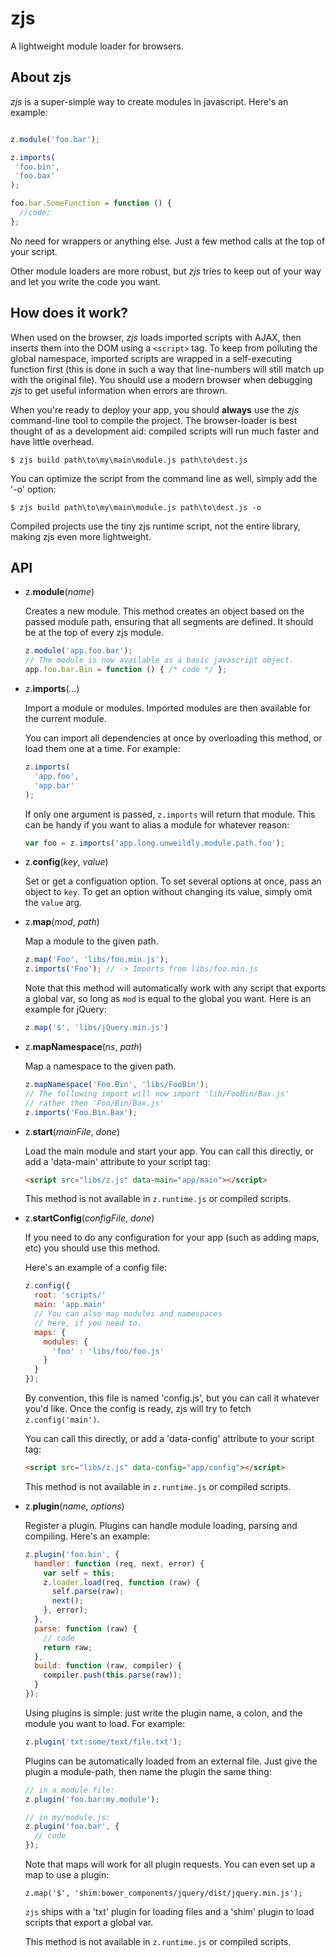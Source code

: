 zjs
===
A lightweight module loader for browsers.

About zjs
---------
*zjs* is a super-simple way to create modules in javascript. Here's an example:

```js

z.module('foo.bar');

z.imports(
 'foo.bin',
 'foo.bax'
);

foo.bar.SomeFunction = function () {
  //code;
};

```

No need for wrappers or anything else. Just a few method calls at the top of your
script.

Other module loaders are more robust, but *zjs* tries to keep out of your way and let you
write the code you want.


How does it work?
-----------------
When used on the browser, *zjs* loads imported scripts with AJAX, then inserts them into the DOM using a `<script>` tag.
To keep from polluting the global namespace, imported scripts are wrapped in a self-executing function first (this is done
in such a way that line-numbers will still match up with the original file). You should use a modern browser when debugging
*zjs* to get useful information when errors are thrown.

When you're ready to deploy your app, you should **always** use the *zjs* command-line tool to compile the project.
The browser-loader is best thought of as a development aid: compiled scripts will run much faster and have little overhead.

```
$ zjs build path\to\my\main\module.js path\to\dest.js
```

You can optimize the script from the command line as well, simply add the '-o' option:

```
$ zjs build path\to\my\main\module.js path\to\dest.js -o
```

Compiled projects use the tiny zjs runtime script, not the entire library, making zjs even more lightweight.

API 
---

- z.__module__(*name*)

  Creates a new module. This method creates an object based on
  the passed module path, ensuring that all segments are defined.
  It should be at the top of every zjs module.

  ```javascript 
  z.module('app.foo.bar');
  // The module is now available as a basic javascript object.
  app.foo.bar.Bin = function () { /* code */ };
  ```

- z.__imports__(*...*)

  Import a module or modules. Imported modules are then available for the
  current module.

  You can import all dependencies at once by overloading this method, or
  load them one at a time. For example:

  ```javascript
  z.imports(
    'app.foo',
    'app.bar'
  );
  ```

  If only one argument is passed, `z.imports` will return that module. This
  can be handy if you want to alias a module for whatever reason:

  ```javascript
  var foo = z.imports('app.long.unweildly.module.path.foo');
  ```

- z.__config__(*key*, *value*)

  Set or get a configuation option. To set several options
  at once, pass an object to `key`. To get an option without
  changing its value, simply omit the `value` arg.

- z.__map__(*mod*, *path*)
  
  Map a module to the given path.
  
  ```javascript
  z.map('Foo', 'libs/foo.min.js');
  z.imports('Foo'); // -> Imports from libs/foo.min.js
  ```

  Note that this method will automatically work with any 
  script that exports a global var, so long as `mod` is 
  equal to the global you want. Here is an example for jQuery:
  
  ```javascript
  z.map('$', 'libs/jQuery.min.js')
  ```

- z.__mapNamespace__(*ns*, *path*)

  Map a namespace to the given path.

  ```javascript
  z.mapNamespace('Foo.Bin', 'libs/FooBin');
  // The following import will now import 'lib/FooBin/Bax.js'
  // rather then 'Foo/Bin/Bax.js'
  z.imports('Foo.Bin.Bax');
  ```

- z.__start__(*mainFile*, *done*)

  Load the main module and start your app. You can call this directly, or add a
  'data-main' attribute to your script tag:

  ```html
  <script src="libs/z.js" data-main="app/main"></script>
  ```

  This method is not available in `z.runtime.js` or compiled scripts.

- z.__startConfig__(*configFile*, *done*)
  
  If you need to do any configuration for your app (such as adding maps, etc)
  you should use this method. 

  Here's an example of a config file:

  ```javascript
  z.config({
    root: 'scripts/'
    main: 'app.main'
    // You can also map modules and namespaces
    // here, if you need to.
    maps: {
      modules: {
        'foo' : 'libs/foo/foo.js'
      }
    }
  });
  ```

  By convention, this file is named 'config.js', but you can
  call it whatever you'd like. Once the config is ready, zjs 
  will try to fetch `z.config('main')`.

  You can call this directly, or add a 'data-config' attribute 
  to your script tag:

  ```html
  <script src="libs/z.js" data-config="app/config"></script>
  ``` 

  This method is not available in `z.runtime.js` or compiled scripts.

- z.__plugin__(*name*, *options*)

  Register a plugin. Plugins can handle module loading, parsing and
  compiling. Here's an example:

  ```javascript
  z.plugin('foo.bin', {
    handler: function (req, next, error) {
      var self = this;
      z.loader.load(req, function (raw) {
        self.parse(raw);
        next();
      }, error);
    },
    parse: function (raw) {
      // code
      return raw;
    },
    build: function (raw, compiler) {
      compiler.push(this.parse(raw));
    }
  });
  ```

  Using plugins is simple: just write the plugin name, a colon, and the module
  you want to load. For example:

  ```javascript
  z.plugin('txt:some/text/file.txt');
  ```

  Plugins can be automatically loaded from an external file. Just give the plugin
  a module-path, then name the plugin the same thing:

  ```javascript
  // in a module file:
  z.plugin('foo.bar:my.module');

  // in my/module.js:
  z.plugin('foo.bar', {
    // code
  });
  ```

  Note that maps will work for all plugin requests. You can even set up a map to
  use a plugin:

  ```
  z.map('$', 'shim:bower_components/jquery/dist/jquery.min.js');
  ```

  `zjs` ships with a 'txt' plugin for loading files and a 'shim' plugin to load scripts
  that export a global var.

  This method is not available in `z.runtime.js` or compiled scripts.
